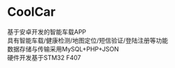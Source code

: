 # CoolCar
基于安卓开发的智能车载APP     
具有智能车载/健康检测/地图定位/短信验证/登陆注册等功能  
数据存储与传输采用MySQL+PHP+JSON  
硬件开发基于STM32 F407
